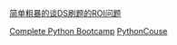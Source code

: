[简单粗暴的谈DS刷题的ROI问题](https://www.1point3acres.com/bbs/forum.php?mod=viewthread&tid=292951&extra=&page=1)

[Complete Python Bootcamp](https://www.udemy.com/complete-python-bootcamp/learn/v4/content)
[PythonCouse](https://www.udemy.com/teach-your-kids-to-code/learn/v4/t/lecture/3118718?start=15)
